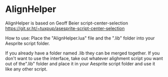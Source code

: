 # AlignHelper

AlignHelper is based on  Geoff Beier script-center-selection
https://git.sr.ht/~tuxpup/asesprite-script-center-selection

How to use:
Place the "AlignHelper.lua" file
and the ".lib" folder into your Aesprite script folder.

If you already have a folder named .lib they can be merged together.
If you don't want to use the interface, take out whatever alighment script you want out of the".lib" folder and place it in your Aesprite script folder and use it like any other script.
